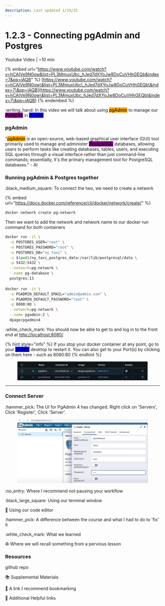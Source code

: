 ```yaml
---
description: Last updated 1/19/25
---
```


# 1.2.3 - Connecting pgAdmin and Postgres

Youtube Video | \~10 min

{% embed url="https://www.youtube.com/watch?v=hCAIVe9N0ow&list=PL3MmuxUbc_hJed7dXYoJw8DoCuVHhGEQb&index=7&pp=iAQB" %}
[https://www.youtube.com/watch?v=hCAIVe9N0ow\&list=PL3MmuxUbc\_hJed7dXYoJw8DoCuVHhGEQb\&index=7\&pp=iAQB](https://www.youtube.com/watch?v=hCAIVe9N0ow\&list=PL3MmuxUbc_hJed7dXYoJw8DoCuVHhGEQb\&index=7\&pp=iAQB)
{% endembed %}

:writing\_hand: In this video we will talk about using <mark style="background-color:orange;">pgAdmin</mark>  to manage our <mark style="background-color:purple;">Postgres</mark> in <mark style="background-color:blue;">Docker</mark>



### pgAdmin

"<mark style="background-color:orange;">pgAdmin</mark> is an open-source, web-based graphical user interface (GUI) tool primarily used to manage and administer <mark style="background-color:purple;">PostgreSQL</mark> databases, allowing users to perform tasks like creating databases, tables, users, and executing SQL queries through a visual interface rather than just command-line commands; essentially, it's the primary management tool for PostgreSQL databases." - AI&#x20;



### Running pgAdmin & Postgres together

:black\_medium\_square: To connect the two, we need to create a network

{% embed url="https://docs.docker.com/reference/cli/docker/network/create/" %}

```bash
docker network create pg-network
```

Then we want to add the network and network name to our docker run command for both containers

```bash
docker run -it \
  -e POSTGRES_USER="root" \
  -e POSTGRES_PASSWORD="root" \
  -e POSTGRES_DB="ny_taxi" \
  -v $(pwd)/ny_taxi_postgres_data:/var/lib/postgresql/data \
  -p 5432:5432 \
  --network=pg-network \
  --name pg-database \
  postgres:13

docker run -it \
  -e PGADMIN_DEFAULT_EMAIL="admin@admin.com" \
  -e PGADMIN_DEFAULT_PASSWORD="root" \
  -p 8080:80 \
  --network=pg-network \
  --name pgadmin-2 \
  dpage/pgadmin4
```

:white\_check\_mark: You should now be able to get to and log in to the front end at [http://localhost:8080/](http://localhost:8080/)

{% hint style="info" %}
If you stop your docker container at any point, go to your <mark style="background-color:blue;">docker</mark> desktop to restart it. You can also get to your Port(s) by clicking on them here - such as 8080:80
{% endhint %}

<figure><img src="../../.gitbook/assets/Screen Shot 2025-01-19 at 12.56.22 PM.png" alt=""><figcaption></figcaption></figure>

***

### Connect Server

:hammer\_pick: The UI for PgAdmin 4 has changed. Right click on 'Servers', Click 'Register', Click 'Server'.

<figure><img src="../../.gitbook/assets/Screen Shot 2025-01-19 at 1.18.53 PM.png" alt=""><figcaption></figcaption></figure>





:no\_entry: Where I recommend not pausing your workflow

:black\_large\_square: Using our terminal window&#x20;

:pencil: Using our code editor

:hammer\_pick: A difference between the course and what I had to do to 'fix' it

:white\_check\_mark: What we learned

:recycle: Where we will recall something from a pervious lesson



### Resources

github repo



:books: Supplemental Materials

:bookmark: A link I recommend bookmarking

:link: Additional Helpful links



